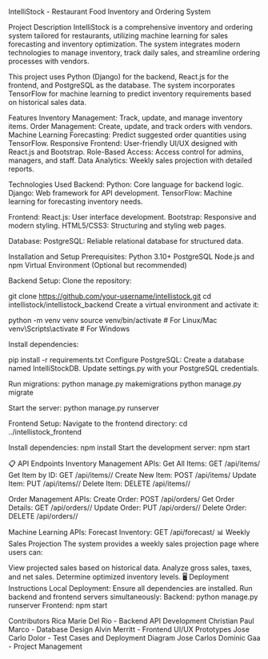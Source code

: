 IntelliStock - Restaurant Food Inventory and Ordering System

Project Description
IntelliStock is a comprehensive inventory and ordering system tailored for restaurants, utilizing machine learning for sales forecasting and inventory optimization. The system integrates modern technologies to manage inventory, track daily sales, and streamline ordering processes with vendors.

This project uses Python (Django) for the backend, React.js for the frontend, and PostgreSQL as the database. The system incorporates TensorFlow for machine learning to predict inventory requirements based on historical sales data.

Features
Inventory Management: Track, update, and manage inventory items.
Order Management: Create, update, and track orders with vendors.
Machine Learning Forecasting: Predict suggested order quantities using TensorFlow.
Responsive Frontend: User-friendly UI/UX designed with React.js and Bootstrap.
Role-Based Access: Access control for admins, managers, and staff.
Data Analytics: Weekly sales projection with detailed reports.

Technologies Used
Backend:
Python: Core language for backend logic.
Django: Web framework for API development.
TensorFlow: Machine learning for forecasting inventory needs.

Frontend:
React.js: User interface development.
Bootstrap: Responsive and modern styling.
HTML5/CSS3: Structuring and styling web pages.

Database:
PostgreSQL: Reliable relational database for structured data.


Installation and Setup
Prerequisites:
Python 3.10+
PostgreSQL
Node.js and npm
Virtual Environment (Optional but recommended)

Backend Setup:
Clone the repository:

git clone https://github.com/your-username/intellistock.git
cd intellistock/intellistock_backend
Create a virtual environment and activate it:


python -m venv venv
source venv/bin/activate  # For Linux/Mac
venv\Scripts\activate     # For Windows

Install dependencies:

pip install -r requirements.txt
Configure PostgreSQL:
Create a database named IntelliStockDB.
Update settings.py with your PostgreSQL credentials.

Run migrations:
python manage.py makemigrations
python manage.py migrate

Start the server:
python manage.py runserver

Frontend Setup:
Navigate to the frontend directory:
cd ../intellistock_frontend

Install dependencies:
npm install
Start the development server:
npm start

📋 API Endpoints
Inventory Management APIs:
Get All Items: GET /api/items/
Get Item by ID: GET /api/items/<id>/
Create New Item: POST /api/items/
Update Item: PUT /api/items/<id>/
Delete Item: DELETE /api/items/<id>/

Order Management APIs:
Create Order: POST /api/orders/
Get Order Details: GET /api/orders/<id>/
Update Order: PUT /api/orders/<id>/
Delete Order: DELETE /api/orders/<id>/

Machine Learning APIs:
Forecast Inventory: GET /api/forecast/
📊 Weekly Sales Projection
The system provides a weekly sales projection page where users can:

View projected sales based on historical data.
Analyze gross sales, taxes, and net sales.
Determine optimized inventory levels.
🖥️ Deployment Instructions
Local Deployment:
Ensure all dependencies are installed.
Run backend and frontend servers simultaneously:
Backend: python manage.py runserver
Frontend: npm start


Contributors
Rica Marie Del Rio - Backend API Development
Christian Paul Marco - Database Design
Alvin Merritt - Frontend UI/UX Prototypes
Jose Carlo Dolor - Test Cases and Deployment Diagram
Jose Carlos Dominic Gaa - Project Management